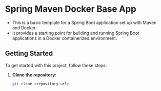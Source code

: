 # Spring Maven Docker Base App

- This is a basic template for a Spring Boot application set up with Maven and Docker.
- It provides a starting point for building and running Spring Boot applications in a Docker containerized environment.


## Getting Started

To get started with this project, follow these steps:

1. **Clone the repository:**
   ```bash
   git clone <repository-url>
